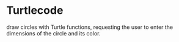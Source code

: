 # Turtlecode
draw circles with Turtle functions, requesting the user to enter the dimensions of the circle and its color. 
